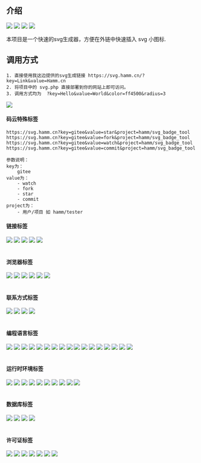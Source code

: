 
<h2>介绍</h2>
<img src="https://svg.hamm.cn?key=gitee&value=star&project=hamm/svg_badge_tool">
<img src="https://svg.hamm.cn?key=gitee&value=fork&project=hamm/svg_badge_tool">
<img src="https://svg.hamm.cn?key=gitee&value=watch&project=hamm/svg_badge_tool">
<img src="https://svg.hamm.cn?key=gitee&value=commit&project=hamm/svg_badge_tool">

本项目是一个快速的svg生成器，方便在外链中快速插入 svg 小图标.

<h2>调用方式</h2>

```
1. 直接使用我这边提供的svg生成链接 https://svg.hamm.cn/?key=Link&value=Hamm.cn
2. 将项目中的 svg.php 直接部署到你的网站上即可访问。
3. 调用方式均为  ?key=Hello&value=World&color=ff4500&radius=3
```

<img src="https://svg.hamm.cn/?key=芬&value=必得&color=ff4500&radius=3"/></h5>
#### 码云特殊标签
```
https://svg.hamm.cn?key=gitee&value=star&project=hamm/svg_badge_tool
https://svg.hamm.cn?key=gitee&value=fork&project=hamm/svg_badge_tool
https://svg.hamm.cn?key=gitee&value=watch&project=hamm/svg_badge_tool
https://svg.hamm.cn?key=gitee&value=commit&project=hamm/svg_badge_tool

参数说明：
key为：
    gitee
value为：
    - watch
    - fork
    - star
    - commit
project为：
    - 用户/项目 如 hamm/tester
```

#### 链接标签
<img src="https://svg.hamm.cn?key=码云&value=Gitee.com">
<img src="https://svg.hamm.cn?key=博客&value=Hamm.cn">
<img src="https://svg.hamm.cn?key=百度&value=Baidu.com">
<img src="https://svg.hamm.cn?key=谷歌&value=Google.com">
<img src="https://svg.hamm.cn?key=Apple&value=www.apple.com">

<br>
<br>

#### 浏览器标签
<img src="https://svg.hamm.cn?key=浏览器&value=Chrome">
<img src="https://svg.hamm.cn?key=浏览器&value=Safari">
<img src="https://svg.hamm.cn?key=浏览器&value=FireFox">
<img src="https://svg.hamm.cn?key=浏览器&value=Internet Explore">
<img src="https://svg.hamm.cn?key=浏览器&value=Opera">
<img src="https://svg.hamm.cn?key=浏览器&value=360极速浏览器">

<br>
<br>

#### 联系方式标签
<img src="https://svg.hamm.cn?key=Q Q&value=455250574">
<img src="https://svg.hamm.cn?key=Wechat&value=majhamm">
<img src="https://svg.hamm.cn?key=Email&value=admin@hamm.cn">
<img src="https://svg.hamm.cn?key=Weibo&value=800700678">

<br>
<br>

#### 编程语言标签
<img src="https://svg.hamm.cn?key=Language&value=Python">
<img src="https://svg.hamm.cn?key=Language&value=Node">
<img src="https://svg.hamm.cn?key=Language&value=Javascript">
<img src="https://svg.hamm.cn?key=Language&value=C%2b%2b">
<img src="https://svg.hamm.cn?key=Language&value=C%23">
<img src="https://svg.hamm.cn?key=Language&value=Java">
<img src="https://svg.hamm.cn?key=Language&value=PHP">
<img src="https://svg.hamm.cn?key=Language&value=Objective-C">
<img src="https://svg.hamm.cn?key=Language&value=Golang">
<img src="https://svg.hamm.cn?key=Language&value=Swift">
<img src="https://svg.hamm.cn?key=Language&value=Lua">
<img src="https://svg.hamm.cn?key=Language&value=Shell">
<img src="https://svg.hamm.cn?key=Language&value=Dephi">
<img src="https://svg.hamm.cn?key=Language&value=Ruby">
<img src="https://svg.hamm.cn?key=Language&value=Kotlin">
<img src="https://svg.hamm.cn?key=Language&value=HTML">
<img src="https://svg.hamm.cn?key=Language&value=CSS">

<br>
<br>

#### 运行时环境标签
<img src="https://svg.hamm.cn?key=Runtime&value=Docker">
<img src="https://svg.hamm.cn?key=Runtime&value=Linux">
<img src="https://svg.hamm.cn?key=Runtime&value=Ubuntu">
<img src="https://svg.hamm.cn?key=Runtime&value=Windows">
<img src="https://svg.hamm.cn?key=Runtime&value=Mac OS">
<img src="https://svg.hamm.cn?key=Runtime&value=Android">
<img src="https://svg.hamm.cn?key=Runtime&value=iOS">
<img src="https://svg.hamm.cn?key=Runtime&value=Apache">
<img src="https://svg.hamm.cn?key=Runtime&value=Nginx">
<img src="https://svg.hamm.cn?key=Runtime&value=Tomcat">

<br>
<br>

#### 数据库标签
<img src="https://svg.hamm.cn?key=Database&value=MySQL">
<img src="https://svg.hamm.cn?key=Language&value=MSSQL">
<img src="https://svg.hamm.cn?key=Language&value=Oracle">
<img src="https://svg.hamm.cn?key=Language&value=Access">

<br>
<br>

#### 许可证标签

<img src="https://svg.hamm.cn?key=Licence&value=Apache-2.0">
<img src="https://svg.hamm.cn?key=Licence&value=MulanPSL-1.0">
<img src="https://svg.hamm.cn?key=Licence&value=0BSD">
<img src="https://svg.hamm.cn?key=Licence&value=AGPL-3.0">
<img src="https://svg.hamm.cn?key=Licence&value=Artistic-2.0">
<img src="https://svg.hamm.cn?key=Licence&value=BSD-2">
<img src="https://svg.hamm.cn?key=Licence&value=BSD-3">
